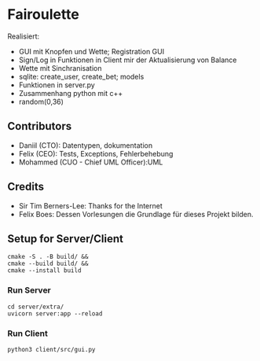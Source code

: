 # Fairoulette

Realisiert:
- GUI mit Knopfen und Wette; Registration GUI
- Sign/Log in Funktionen in Client mir der Aktualisierung von Balance
- Wette mit Sinchranisation
- sqlite: create_user, create_bet; models
- Funktionen in server.py
- Zusammenhang python mit c++
- random(0,36)

## Contributors

- Daniil (CTO): Datentypen, dokumentation
- Felix (CEO): Tests, Exceptions, Fehlerbehebung
- Mohammed (CUO - Chief UML Officer):UML 

## Credits
- Sir Tim Berners-Lee: Thanks for the Internet
- Felix Boes: Dessen Vorlesungen die Grundlage für dieses Projekt bilden.

## Setup for Server/Client
```shell
cmake -S . -B build/ &&
cmake --build build/ &&
cmake --install build
```

### Run Server
```shell
cd server/extra/
uvicorn server:app --reload
```


### Run Client
`python3 client/src/gui.py`




